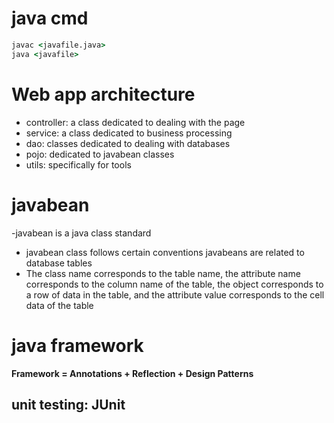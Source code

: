 # java cmd

```cmd
javac <javafile.java>
java <javafile>
```

# Web app architecture

-   controller: a class dedicated to dealing with the page
-   service: a class dedicated to business processing
-   dao: classes dedicated to dealing with databases
-   pojo: dedicated to javabean classes
-   utils: specifically for tools

# javabean

-javabean is a java class standard

-   javabean class follows certain conventions
    javabeans are related to database tables
-   The class name corresponds to the table name, the attribute name corresponds to the column name of the table, the object corresponds to a row of data in the table, and the attribute value corresponds to the cell data of the table

# java framework

**Framework = Annotations + Reflection + Design Patterns**

## unit testing: JUnit
